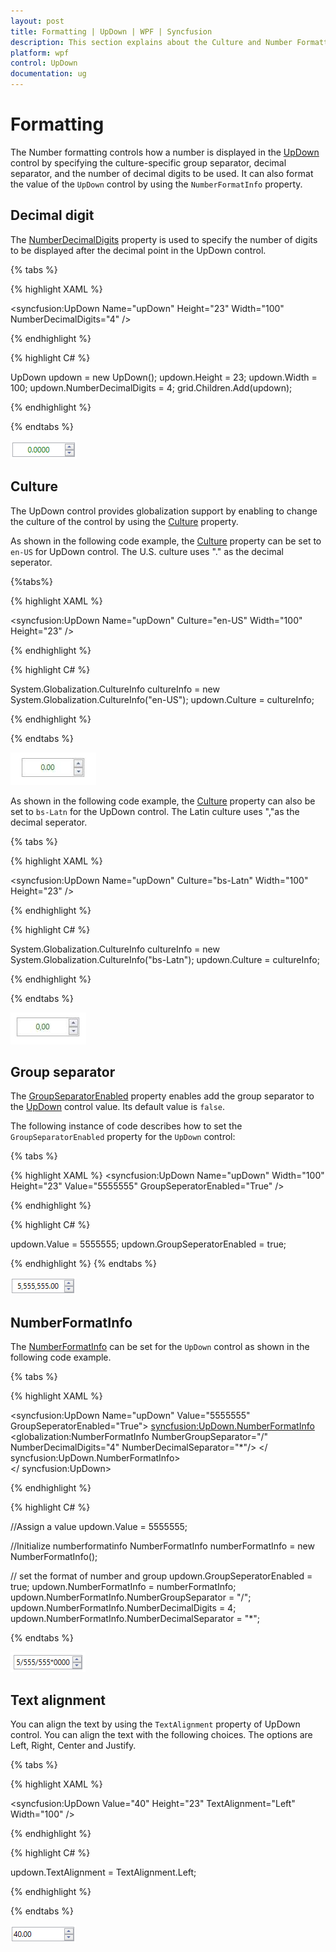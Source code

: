 ```yaml
---
layout: post
title: Formatting | UpDown | WPF | Syncfusion
description: This section explains about the Culture and Number Formatting of UpDown control
platform: wpf
control: UpDown
documentation: ug
---
```


# Formatting

The Number formatting controls how a number is displayed in the [UpDown](https://help.syncfusion.com/cr/wpf/Syncfusion.Shared.Wpf~Syncfusion.Windows.Shared.UpDown.html) control by specifying the culture-specific group separator, decimal separator, and the number of decimal digits to be used. It can also format the value of the `UpDown` control by using the `NumberFormatInfo` property.

## Decimal digit

The [NumberDecimalDigits](https://help.syncfusion.com/cr/wpf/Syncfusion.Shared.Wpf~Syncfusion.Windows.Shared.UpDown~NumberDecimalDigits.html) property is used to specify the number of digits to be displayed after the decimal point in the UpDown control.

{% tabs %}

{% highlight XAML %}

<syncfusion:UpDown Name="upDown" Height="23" Width="100" NumberDecimalDigits="4" />

{% endhighlight %}

{% highlight C# %}

UpDown updown = new UpDown();
updown.Height = 23;
updown.Width = 100;
updown.NumberDecimalDigits = 4;
grid.Children.Add(updown);

{% endhighlight %}

{% endtabs %}

![Displays the decimal digits in WPF UpDown](CultureandNumberFormatting-images/Updown_decimal.png)

## Culture

The UpDown control provides globalization support by enabling to change the culture of the control by using the [Culture](https://help.syncfusion.com/cr/wpf/Syncfusion.Shared.Wpf~Syncfusion.Windows.Shared.UpDown~Culture.html) property.

As shown in the following code example, the [Culture](https://help.syncfusion.com/cr/wpf/Syncfusion.Shared.Wpf~Syncfusion.Windows.Shared.UpDown~Culture.html) property can be set to `en-US` for UpDown control. The U.S. culture uses "." as the decimal seperator.

{%tabs%}

{% highlight XAML %}

<syncfusion:UpDown Name="upDown" Culture="en-US" Width="100" Height="23" />

{% endhighlight %}

{% highlight C# %}

System.Globalization.CultureInfo cultureInfo = new System.Globalization.CultureInfo("en-US");
updown.Culture = cultureInfo;

{% endhighlight %}

{% endtabs %} 

![Applied US culture into WPF UpDown](CultureandNumberFormatting-images/CultureandNumberFormatting-img1.jpeg)


As shown in the following code example, the [Culture](https://help.syncfusion.com/cr/wpf/Syncfusion.Shared.Wpf~Syncfusion.Windows.Shared.UpDown~Culture.html) property can also be set to `bs-Latn` for the UpDown control. The Latin culture uses ","as the decimal seperator.

{% tabs %}

{% highlight XAML %}

<syncfusion:UpDown Name="upDown" Culture="bs-Latn" Width="100" Height="23" />

{% endhighlight %}

{% highlight C# %}

System.Globalization.CultureInfo cultureInfo = new System.Globalization.CultureInfo("bs-Latn");
updown.Culture = cultureInfo;

{% endhighlight %}

{% endtabs %} 

![Applied latin culture into WPF UpDown](CultureandNumberFormatting-images/CultureandNumberFormatting-img2.jpeg)


## Group separator

The [GroupSeparatorEnabled](https://help.syncfusion.com/cr/wpf/Syncfusion.Shared.Wpf~Syncfusion.Windows.Shared.UpDown~GroupSeperatorEnabled.html) property enables add the group separator to the [UpDown](https://help.syncfusion.com/cr/wpf/Syncfusion.Shared.Wpf~Syncfusion.Windows.Shared.UpDown.html) control value. Its default value is `false`.

The following instance of code describes how to set the `GroupSeparatorEnabled` property for the `UpDown` control:

{% tabs %}

{% highlight XAML %}
<syncfusion:UpDown Name="upDown" Width="100" Height="23" Value="5555555" GroupSeperatorEnabled="True" />

{% endhighlight %}

{% highlight C# %}

updown.Value = 5555555;
updown.GroupSeperatorEnabled = true;

{% endhighlight %}
{% endtabs %}

![Enabled the GroupSepartor into WPF UpDown control](CultureandNumberFormatting-images/Updown_groupseparator.png)

## NumberFormatInfo

The [NumberFormatInfo](https://help.syncfusion.com/cr/wpf/Syncfusion.Shared.Wpf~Syncfusion.Windows.Shared.UpDown~NumberFormatInfo.html) can be set for the `UpDown` control as shown in the following code example.

{% tabs %}

{% highlight XAML %}

<syncfusion:UpDown Name="upDown" Value="5555555" GroupSeperatorEnabled="True">
<syncfusion:UpDown.NumberFormatInfo>
<globalization:NumberFormatInfo NumberGroupSeparator="/" NumberDecimalDigits="4" NumberDecimalSeparator="*"/>
</ syncfusion:UpDown.NumberFormatInfo>  
</ syncfusion:UpDown>

{% endhighlight %}

{% highlight C# %}

//Assign a value
updown.Value = 5555555;

//Initialize numberformatinfo
NumberFormatInfo numberFormatInfo = new NumberFormatInfo();

// set the format of number and group
updown.GroupSeperatorEnabled = true;
updown.NumberFormatInfo = numberFormatInfo;
updown.NumberFormatInfo.NumberGroupSeparator = "/";
updown.NumberFormatInfo.NumberDecimalDigits = 4;
updown.NumberFormatInfo.NumberDecimalSeparator = "*";

{% endtabs %} 

![Applied group and decimal separator of number format in WPF UpDown](CultureandNumberFormatting-images/Updown_numberformat.png)

 
## Text alignment

You can align the text by using the `TextAlignment` property of UpDown control. You can align the text with the following choices. The options are Left, Right, Center and Justify.

{% tabs %}

{% highlight XAML %}

<syncfusion:UpDown Value="40" Height="23" TextAlignment="Left" Width="100" />

{% endhighlight %}

{% highlight C# %}

updown.TextAlignment = TextAlignment.Left;

{% endhighlight %}

{% endtabs %}

![Applied alignment into WPF UpDown control](CultureandNumberFormatting-images/Updown_alignment.png)
